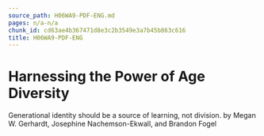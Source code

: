 ```yaml
---
source_path: H06WA9-PDF-ENG.md
pages: n/a-n/a
chunk_id: cd63ae4b367471d8e3c2b3549e3a7b45b863c616
title: H06WA9-PDF-ENG
---
```

# Harnessing the Power of Age Diversity

Generational identity should be a source of learning, not division. by Megan W. Gerhardt, Josephine Nachemson-Ekwall, and Brandon Fogel
